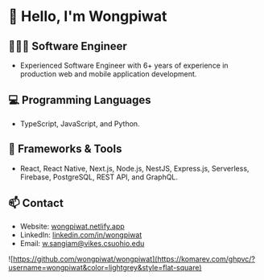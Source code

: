 # 👋 Hello, I'm Wongpiwat
## 👨🏻‍💻 Software Engineer

- Experienced Software Engineer with 6+ years of experience in production web and mobile application development.

## 💻 Programming Languages

- TypeScript, JavaScript, and Python.

## 🧰 Frameworks & Tools

- React, React Native, Next.js, Node.js, NestJS, Express.js, Serverless, Firebase, PostgreSQL, REST API, and GraphQL.

## 📫 Contact

- Website: [wongpiwat.netlify.app](https://wongpiwat.netlify.app)
- LinkedIn: [linkedin.com/in/wongpiwat](https://linkedin.com/in/wongpiwat)
- Email: [w.sangiam@vikes.csuohio.edu](mailto:w.sangiam@vikes.csuohio.edu)

![https://github.com/wongpiwat/wongpiwat](https://komarev.com/ghpvc/?username=wongpiwat&color=lightgrey&style=flat-square)
